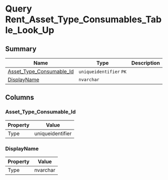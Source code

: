# Query Rent_Asset_Type_Consumables_Table_Look_Up


## Summary

| Name | Type | Description |
| - | - | --- |
|[Asset_Type_Consumable_Id](#asset_type_consumable_id)|`uniqueidentifier` `PK`||
|[DisplayName](#displayname)|`nvarchar` ||

## Columns

### Asset_Type_Consumable_Id

| Property | Value |
| - | - |
|Type|uniqueidentifier|

### DisplayName

| Property | Value |
| - | - |
|Type|nvarchar|


